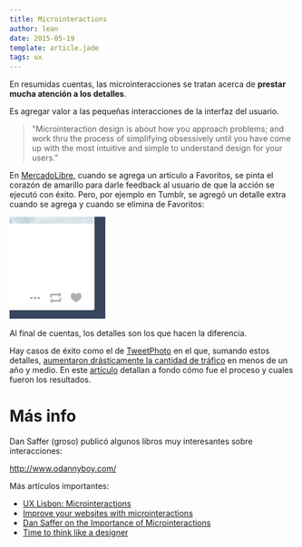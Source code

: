 ```yaml
---
title: Microinteractions
author: lean
date: 2015-05-19
template: article.jade
tags: ux
---
```


En resumidas cuentas, las microinteracciones se tratan acerca de **prestar mucha atención a los detalles**.

Es agregar valor a las pequeñas interacciones de la interfaz del usuario.

> "Microinteraction design is about how you approach problems; and work thru the process of simplifying obsessively until you have come up with the most intuitive and simple to understand design for your users."

En [MercadoLibre](http://www.mercadolibre.com/), cuando se agrega un artículo a Favoritos, se pinta el corazón de amarillo para darle feedback al usuario de que la acción se ejecutó con éxito. Pero, por ejemplo en Tumblr, se agregó un detalle extra cuando se agrega y cuando se elimina de Favoritos:

![Favoritos en Tumblr](fav.gif)

Al final de cuentas, los detalles son los que hacen la diferencia.

Hay casos de éxito como el de [TweetPhoto](http://tweetphoto.com) en el que, sumando estos detalles, [aumentaron drásticamente la cantidad de tráfico](http://www.dtelepathy.com/blog/business/how-microinteractions-grew-our-traffic-to-over-42-million-monthly-visitors-in-under-18-months) en menos de un año y medio. En este [artículo](http://www.dtelepathy.com/blog/business/how-microinteractions-grew-our-traffic-to-over-42-million-monthly-visitors-in-under-18-months) detallan a fondo cómo fue el proceso y cuales fueron los resultados.

# Más info

Dan Saffer (groso) publicó algunos libros muy interesantes sobre interacciones:

http://www.odannyboy.com/

Más artículos importantes:

- [UX Lisbon: Microinteractions](http://www.lukew.com/ff/entry.asp?1726)
- [Improve your websites with microinteractions](http://www.creativebloq.com/web-design/improve-your-site-microinteractions-10134906)
- [Dan Saffer on the Importance of Microinteractions](http://www.dtelepathy.com/blog/design/dan-saffer-on-the-importance-of-microinteractions)
- [Time to think
like a designer](http://smartdesignworldwide.com/thinking/digital-experiences/microinteractions-chap4-feedback/)
